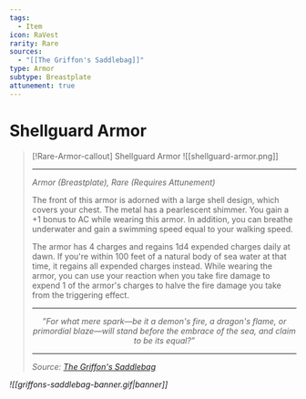 ```yaml
---
tags:
  - Item
icon: RaVest
rarity: Rare
sources:
  - "[[The Griffon's Saddlebag]]"
type: Armor
subtype: Breastplate
attunement: true
---
```


# Shellguard Armor

>[!Rare-Armor-callout] Shellguard Armor
![[shellguard-armor.png]]
>
> ___
>
> *Armor (Breastplate), Rare (Requires Attunement)*
>
> The front of this armor is adorned with a large shell design, which covers your chest. The metal has a pearlescent shimmer. You gain a +1 bonus to AC while wearing this armor. In addition, you can breathe underwater and gain a swimming speed equal to your walking speed.
>
>The armor has 4 charges and regains 1d4 expended charges daily at dawn. If you're within 100 feet of a natural body of sea water at that time, it regains all expended charges instead. While wearing the armor, you can use your reaction when you take fire damage to expend 1 of the armor's charges to halve the fire damage you take from the triggering effect.
>
> ---
>
> <p style="text-align:center;"><i><p style="text-align:center;"><i>”For what mere spark—be it a demon's fire, a dragon's flame, or primordial blaze—will stand before the embrace of the sea, and claim to be its equal?”</i></p>
>
> ---
> Source: [The Griffon's Saddlebag](https://www.thegriffonssaddlebag.com/)

![[griffons-saddlebag-banner.gif|banner]]
